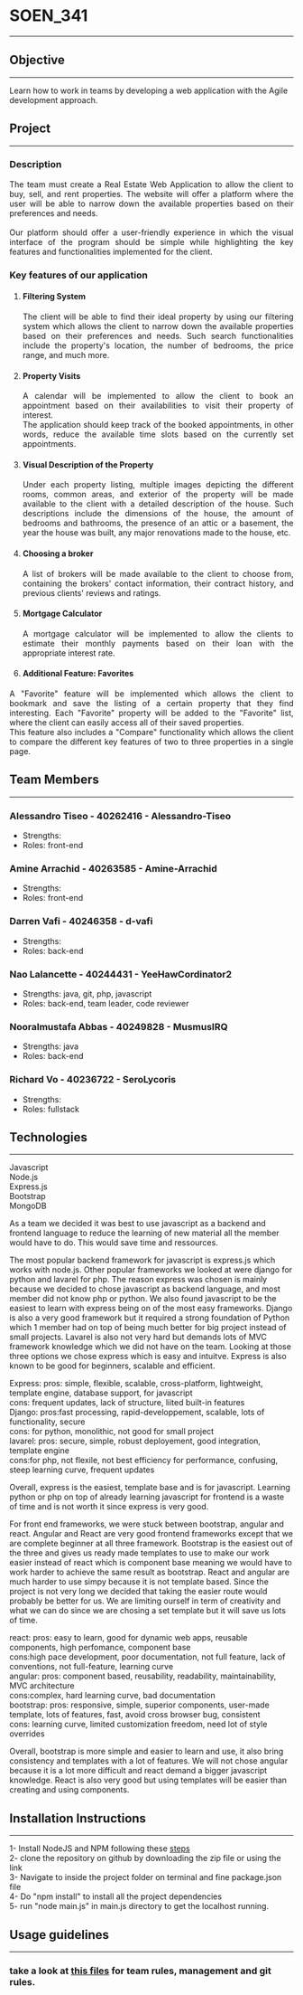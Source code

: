 # SOEN_341
***
## Objective
***
Learn how to work in teams by developing a web application with the Agile development approach.<br>
## Project
***
<h3> Description </h3> 
<p align="justify"> The team must create a Real Estate Web Application to allow the client to buy, sell, and rent properties. The website will offer a platform where the user will be able to narrow down the available properties based on their preferences and needs.
<br><br> Our platform should offer a user-friendly experience in which the visual interface of the program should be simple while highlighting the key features and functionalities implemented for the client. 
</p>
<h3>Key features of our application</h3>


1. <h4> Filtering System </h4>
   <p align="justify"> 
   The client will be able to find their ideal property by using our filtering system which allows the client to narrow down the available properties based on their preferences and needs. Such search functionalities include the property's location, the number of bedrooms, the price range, and much more. 
   </p>

2. <h4> Property Visits </h4>
   <p align="justify">
   A calendar will be implemented to allow the client to book an appointment based on their availabilities to visit their property of interest.
   <br>The application should keep track of the booked appointments, in other words, reduce the available time slots based on the currently set appointments.
   <!-- //The user should be able to cancel their appointment. -->  
   </p>

3. <h4> Visual Description of the Property </h4>
   <p align="justify">
   Under each property listing, multiple images depicting the different rooms, common areas, and exterior of the property will be made available to the client with a detailed description of the house. 
   Such descriptions include the dimensions of the house, the amount of bedrooms and bathrooms, the presence of an attic or a basement, the year the house was built, any major renovations made to the house, etc.
   </p>

4. <h4> Choosing a broker </h4>
   <p align="justify"> 
   A list of brokers will be made available to the client to choose from, containing the brokers' contact information, their contract history, and previous clients' reviews and ratings. 
   
   </p>

5. <h4> Mortgage Calculator </h4> 
   <p align="justify"> 
   A mortgage calculator will be implemented to allow the clients to estimate their monthly payments based on their loan with the appropriate interest rate.
   </p>

6.  <h4>Additional Feature: Favorites </h4>
   <p align="justify"> 
   A "Favorite" feature will be implemented which allows the client to bookmark and save the listing of a certain property that they find interesting.
   Each "Favorite" property will be added to the "Favorite" list, where the client can easily access all of their saved properties.
   <br>
   This feature also includes a "Compare" functionality which allows the client to compare the different key features of two to three properties in a single page.
   </p>


## Team Members
***
### Alessandro Tiseo - 40262416 - Alessandro-Tiseo<br>
* Strengths:  <br>
* Roles: front-end  <br>
### Amine Arrachid - 40263585 - Amine-Arrachid<br>
* Strengths:  <br>
* Roles: front-end <br>
### Darren Vafi - 40246358 - d-vafi<br>
* Strengths: <br>
* Roles: back-end <br>
### Nao Lalancette - 40244431 - YeeHawCordinator2 <br>
* Strengths: java, git, php, javascript <br>
* Roles: back-end, team leader, code reviewer <br>
### Nooralmustafa Abbas - 40249828 - MusmusIRQ<br>
* Strengths: java <br>
* Roles: back-end<br>
### Richard Vo - 40236722 - SeroLycoris <br>
* Strengths: <br>
* Roles: fullstack<br> 

## Technologies
***
Javascript<br>
Node.js<br>
Express.js<br>
Bootstrap<br>
MongoDB <br>


As a team we decided it was best to use javascript as a backend and frontend language to reduce the learning of new material all the member would have to do. This would save time and ressources.

The most popular backend framework for javascript is express.js which works with node.js. Other popular frameworks we looked at were django for python and lavarel for php. The reason express was chosen is mainly because we decided to chose javascript as backend language, and most member did not know php or python. We also found javascript to be the easiest to learn with express being on of the most easy frameworks. Django is also a very good framework but it required a strong foundation of Python which 1 member had on top of being much better for big project instead of small projects. Lavarel is also not very hard but demands lots of MVC framework knowledge which we did not have on the team. Looking at those three options we chose express which is easy and intuitve. Express is also known to be good for beginners, scalable and efficient. 

Express: pros: simple, flexible, scalable, cross-platform, lightweight, template engine, database support, for javascript <br>
cons: frequent updates, lack of structure, liited built-in features <br>
Django: pros:fast processing, rapid-developpement, scalable, lots of functionality, secure <br>
cons: for python, monolithic, not good for small project <br>
lavarel: pros: secure, simple, robust deployement, good integration, template engine <br>
cons:for php, not flexile, not best efficiency for performance, confusing, steep learning curve, frequent updates <br>

Overall, express is the easiest, template base and is for javascript. Learning python or php on top of already learning javascript for frontend is a waste of time and is not worth it since express is very good. 

For front end frameworks, we were stuck between bootstrap, angular and react. Angular and React are very good frontend frameworks except that we are complete beginner at all three framework. Bootstrap is the easiest out of the three and gives us ready made templates to use to make our work easier instead of react which is component base meaning we would have to work harder to achieve the same result as bootstrap. React and angular are much harder to use simpy because it is not template based. Since the project is not very long we decided that taking the easier route would probably be better for us. We are limiting ourself in term of creativity and what we can do since we are chosing a set template but it will save us lots of time. 

react: pros: easy to learn, good for dynamic web apps, reusable components, high perfomance, component base <br>
cons:high pace development, poor documentation, not full feature, lack of conventions, not full-feature, learning curve <br>
angular: pros: component based, reusability, readability, maintainability, MVC architecture <br>
cons:complex, hard learning curve, bad documentation <br>
bootstrap: pros: responsive, simple, superior components, user-made template, lots of features, fast, avoid cross browser bug, consistent <br>
cons: learning curve, limited customization freedom, need lot of style overrides  <br>

Overall, bootstrap is more simple and easier to learn and use, it also bring consistency and templates with a lot of features. We will not chose angular because it is a lot more difficult and react demand a bigger javascript knowledge. React is also very good but using templates will be easier than creating and using components.

## Installation Instructions
***
1- Install NodeJS and NPM following these [steps](https://radixweb.com/blog/installing-npm-and-nodejs-on-windows-and-mac) <br>
2- clone the repository on github by downloading the zip file or using the link <br>
3- Navigate to inside the project folder on terminal and fine package.json file <br>
4- Do "npm install" to install all the project dependencies <br>
5- run "node main.js" in main.js directory to get the localhost running. <br>

## Usage guidelines
***
### take a look at [this files](https://github.com/YeeHawCordinator2/VTALVN-soen341projectF2023/wiki/Team-rules) for team rules, management and git rules.

